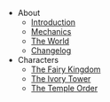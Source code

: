   - About
      - [Introduction](README.md)  
      - [Mechanics](mechanics.md)
      - [The World](the-world.md)
      - [Changelog](CHANGELOG.md)
  - Characters
      - [The Fairy Kingdom](the-fairy-kingdom.md)
      - [The Ivory Tower](the-ivory-tower.md)
      - [The Temple Order](the-temple-order.md)
